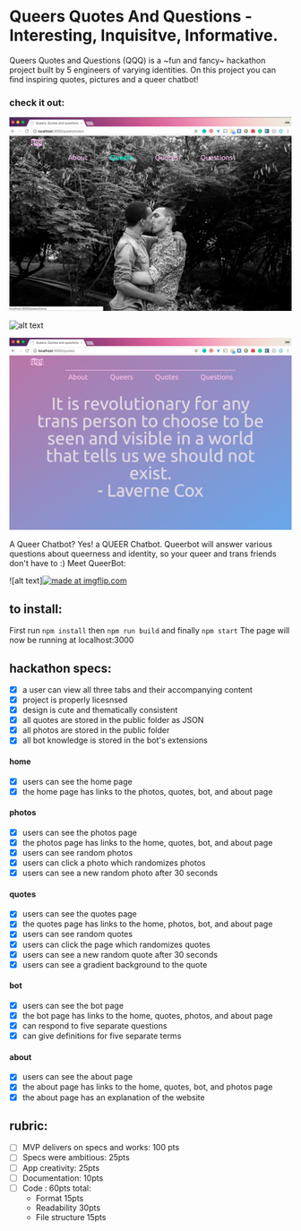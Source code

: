 # Queers Quotes And Questions - Interesting, Inquisitve, Informative.
Queers Quotes and Questions (QQQ) is a ~fun and fancy~ hackathon project built by 5 engineers of varying identities. On this project you can find inspiring quotes, pictures and a queer chatbot!

### check it out:
![alt text](https://github.com/jaszly/queers-quotes-and-questions/blob/master/public/images/githubimages/queers1.png)

![alt text](https://github.com/jaszly/queers-quotes-and-questions/blob/master/public/images/githubimages/queers2.png)

![alt text](https://github.com/jaszly/queers-quotes-and-questions/blob/master/public/images/githubimages/quotes1.png)

A Queer Chatbot? Yes! a QUEER Chatbot. Queerbot will answer various questions about queerness and identity, so your queer and trans friends don't have to :)
Meet QueerBot:

![alt text]<a href="https://imgflip.com/gif/22eil0"><img src="https://i.imgflip.com/22eil0.gif" title="made at imgflip.com"/></a>

## to install:
First run `npm install` then `npm run build` and finally `npm start`
The page will now be running at localhost:3000

## hackathon specs:
- [X] a user can view all three tabs and their accompanying content
- [X] project is properly licesnsed
- [X] design is cute and thematically consistent
- [X] all quotes are stored in the public folder as JSON
- [X] all photos are stored in the public folder
- [X] all bot knowledge is stored in the bot's extensions

#### home
- [X] users can see the home page
- [X] the home page has links to the photos, quotes, bot, and about page

#### photos
- [X] users can see the photos page
- [X] the photos page has links to the home, quotes, bot, and about page
- [X] users can see random photos
- [X] users can click a photo which randomizes photos
- [X] users can see a new random photo after 30 seconds

#### quotes
- [X] users can see the quotes page
- [X] the quotes page has links to the home, photos, bot, and about page
- [X] users can see random quotes
- [X] users can click the page which randomizes quotes
- [X] users can see a new random quote after 30 seconds
- [X] users can see a gradient background to the quote

#### bot
- [X] users can see the bot page
- [X] the bot page has links to the home, quotes, photos, and about page
- [X] can respond to five separate questions
- [X] can give definitions for five separate terms

#### about
- [X] users can see the about page
- [X] the about page has links to the home, quotes, bot, and photos page
- [X] the about page has an explanation of the website

## rubric:
- [ ] MVP delivers on specs and works: 100 pts
- [ ] Specs were ambitious: 25pts
- [ ] App creativity: 25pts
- [ ] Documentation: 10pts
- [ ] Code : 60pts total:
    - Format 15pts
    - Readability 30pts
    - File structure 15pts
